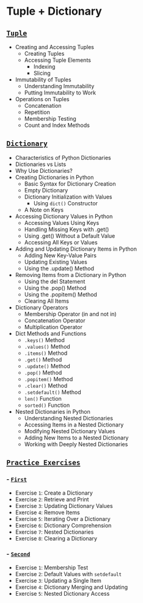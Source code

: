 # Tuple + Dictionary

## [**`Tuple`**](https://github.com/Yousefess/TA24PY/blob/main/Weeks/03%20Tuple%20%2B%20Dictionary/Notebooks/01%20Tuple.ipynb)

- Creating and Accessing Tuples
  - Creating Tuples
  - Accessing Tuple Elements
    - Indexing
    - Slicing
- Immutability of Tuples
  - Understanding Immutability
  - Putting Immutability to Work
- Operations on Tuples
  - Concatenation
  - Repetition
  - Membership Testing
  - Count and Index Methods

## [**`Dictionary`**](https://github.com/Yousefess/TA24PY/blob/main/Weeks/03%20Tuple%20%2B%20Dictionary/Notebooks/02%20Dictionary.ipynb)

- Characteristics of Python Dictionaries
- Dictionaries vs Lists
- Why Use Dictionaries?
- Creating Dictionaries in Python
  - Basic Syntax for Dictionary Creation
  - Empty Dictionary
  - Dictionary Initialization with Values
    - Using `dict()` Constructor
  - A Note on Keys
- Accessing Dictionary Values in Python
  - Accessing Values Using Keys
  - Handling Missing Keys with .get()
  - Using .get() Without a Default Value
  - Accessing All Keys or Values
- Adding and Updating Dictionary Items in Python
  - Adding New Key-Value Pairs
  - Updating Existing Values
  - Using the .update() Method
- Removing Items from a Dictionary in Python
  - Using the del Statement
  - Using the .pop() Method
  - Using the .popitem() Method
  - Clearing All Items
- Dictionary Operators
  - Membership Operator (in and not in)
  - Concatenation Operator
  - Multiplication Operator
- Dict Methods and Functions
  - `.keys()` Method
  - `.values()` Method
  - `.items()` Method
  - `.get()` Method
  - `.update()` Method
  - `.pop()` Method
  - `.popitem()` Method
  - `.clear()` Method
  - `.setdefault()` Method
  - `len()` Function
  - `sorted()` Function
- Nested Dictionaries in Python
  - Understanding Nested Dictionaries
  - Accessing Items in a Nested Dictionary
  - Modifying Nested Dictionary Values
  - Adding New Items to a Nested Dictionary
  - Working with Deeply Nested Dictionaries

## [**`Practice Exercises`**](https://github.com/Yousefess/TA24PY/tree/main/Weeks/03%20Tuple%20%2B%20Dictionary/Practice%20Exercises)

### - [**`First`**](https://github.com/Yousefess/TA24PY/blob/main/Weeks/03%20Tuple%20%2B%20Dictionary/Practice%20Exercises/01%20Exercises.ipynb)

- Exercise `1`: Create a Dictionary
- Exercise `2`: Retrieve and Print
- Exercise `3`: Updating Dictionary Values
- Exercise `4`: Remove Items
- Exercise `5`: Iterating Over a Dictionary
- Exercise `6`: Dictionary Comprehension
- Exercise `7`: Nested Dictionaries
- Exercise `8`: Clearing a Dictionary

### - [**`Second`**](https://github.com/Yousefess/TA24PY/blob/main/Weeks/03%20Tuple%20%2B%20Dictionary/Practice%20Exercises/02%20Exercises.ipynb)

- Exercise `1`: Membership Test
- Exercise `2`: Default Values with `setdefault`
- Exercise `3`: Updating a Single Item
- Exercise `4`: Dictionary Merging and Updating
- Exercise `5`: Nested Dictionary Access
